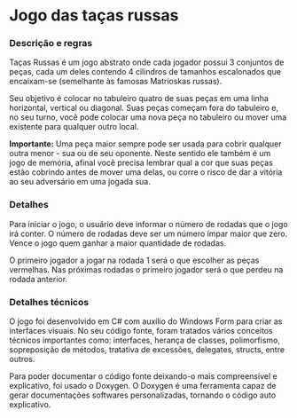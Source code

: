 
# Jogo das taças russas

### Descrição e regras
Taças Russas é um jogo abstrato onde cada jogador possui 3 conjuntos de peças, cada um deles contendo 4 cilindros de tamanhos escalonados que encaixam-se (semelhante às famosas Matrioskas russas).

Seu objetivo é colocar no tabuleiro quatro de suas peças em uma linha horizontal, vertical ou diagonal. Suas peças começam fora do tabuleiro e, no seu turno, você pode colocar uma nova peça no tabuleiro ou mover uma existente para qualquer outro local. 

**Importante:** Uma peça maior sempre pode ser usada para cobrir qualquer outra menor - sua ou de seu oponente. Neste sentido ele também é um jogo de memória, afinal você precisa lembrar qual a cor que suas peças estão cobrindo antes de mover uma delas, ou corre o risco de dar a vitória ao seu adversário em uma jogada sua.

### Detalhes
Para iniciar o jogo, o usuário deve informar o número de rodadas que o jogo irá conter. O número de rodadas deve ser um número ímpar maior que zero. Vence o jogo quem ganhar a maior quantidade de rodadas.

O primeiro jogador a jogar na rodada 1 será o que escolher as peças vermelhas. Nas próximas rodadas o primeiro jogador será o que perdeu na rodada anterior.

### Detalhes técnicos
O jogo foi desenvolvido em C# com auxílio do Windows Form para criar as interfaces visuais. No seu código fonte, foram tratados vários conceitos técnicos importantes como: interfaces, herança de classes, polimorfismo, sopreposição de métodos, tratativa de excessões, delegates, structs, entre outros.

Para poder documentar o código fonte deixando-o mais compreensível e explicativo, foi usado o Doxygen. O Doxygen é uma ferramenta capaz de gerar documentações softwares personalizadas, tornando o código auto explicativo.

